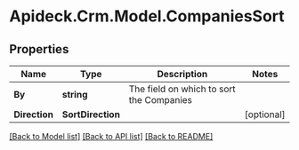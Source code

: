 # Apideck.Crm.Model.CompaniesSort

## Properties

Name | Type | Description | Notes
------------ | ------------- | ------------- | -------------
**By** | **string** | The field on which to sort the Companies | 
**Direction** | **SortDirection** |  | [optional] 

[[Back to Model list]](../README.md#documentation-for-models) [[Back to API list]](../README.md#documentation-for-api-endpoints) [[Back to README]](../README.md)

